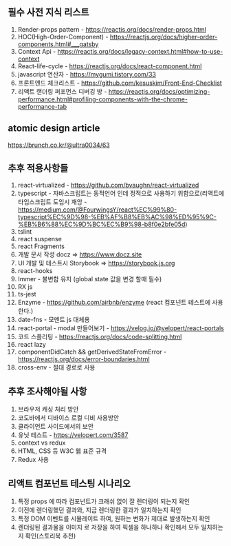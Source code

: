 ## 필수 사전 지식 리스트
1. Render-props pattern - https://reactjs.org/docs/render-props.html
2. HOC(High-Order-Component) - https://reactjs.org/docs/higher-order-components.html#___gatsby
3. Context Api - https://reactjs.org/docs/legacy-context.html#how-to-use-context
4. React-life-cycle - https://reactjs.org/docs/react-component.html
5. javascript 연산자 - https://mygumi.tistory.com/33
6. 프론트앤드 체크리스트 - https://github.com/kesuskim/Front-End-Checklist
7. 리액트 랜더링 퍼포먼스 디버깅 방 - https://reactjs.org/docs/optimizing-performance.html#profiling-components-with-the-chrome-performance-tab

## atomic design article
https://brunch.co.kr/@ultra0034/63

## 추후 적용사항들
1. react-virtualized - https://github.com/bvaughn/react-virtualized
2. typescript - 자바스크립트는 동적언어 인데 정적으로 사용하기 위함으로(리액트에 타입스크립트 도입시 재앙 - https://medium.com/@FourwingsY/react%EC%99%80-typescript%EC%9D%98-%EB%AF%B8%EB%AC%98%ED%95%9C-%EB%B6%88%EC%9D%BC%EC%B9%98-b8f0e2bfe05d)
3. tslint
4. react suspense
5. react Fragments
6. 개발 문서 작성 docz => https://www.docz.site
7. UI 개발 및 테스트시 Storybook => https://storybook.js.org
8. react-hooks
9. Immer - 불변함 유지 (global state 값을 변경 할때 필수)
10. RX js
11. ts-jest
12. Enzyme - https://github.com/airbnb/enzyme (react 컴포넌트 테스트에 사용한다.)
13. date-fns - 모멘트 js 대체용
14. react-portal - modal 만들어보기 - https://velog.io/@velopert/react-portals
15. 코드 스플리팅 - https://reactjs.org/docs/code-splitting.html
16. react lazy
17. componentDidCatch && getDerivedStateFromError - https://reactjs.org/docs/error-boundaries.html
18. cross-env - 절대 경로로 사용


## 추후 조사해야될 사항
1. 브라우저 캐싱 처리 방안
2. 코도바에서 디바이스 로컬 디비 사용방안
3. 클라이언트 사이드에서의 보안
4. 유닛 테스트 - https://velopert.com/3587
5. context vs redux
6. HTML, CSS 등 W3C 웹 표준 규격
7. Redux 사용

## 리액트 컴포넌트 테스팅 시나리오
1. 특정 props 에 따라 컴포넌트가 크래쉬 없이 잘 렌더링이 되는지 확인
2. 이전에 렌더링했던 결과와, 지금 렌더링한 결과가 일치하는지 확인
3. 특정 DOM 이벤트를 시뮬레이트 하여, 원하는 변화가 제대로 발생하는지 확인
4. 렌더링된 결과물을 이미지 로 저장을 하여 픽셀을 하나하나 확인해서 모두 일치하는지 확인(스토리북 추천)
